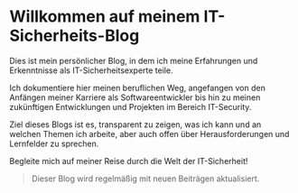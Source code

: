 # Willkommen auf meinem IT-Sicherheits-Blog

Dies ist mein persönlicher Blog, in dem ich meine Erfahrungen und Erkenntnisse als IT-Sicherheitsexperte teile.

Ich dokumentiere hier meinen beruflichen Weg, angefangen von den Anfängen meiner Karriere als Softwareentwickler bis hin zu meinen zukünftigen Entwicklungen und Projekten im Bereich IT-Security.

Ziel dieses Blogs ist es, transparent zu zeigen, was ich kann und an welchen Themen ich arbeite, aber auch offen über Herausforderungen und Lernfelder zu sprechen.

Begleite mich auf meiner Reise durch die Welt der IT-Sicherheit!



>Dieser Blog wird regelmäßig mit neuen Beiträgen aktualisiert.

